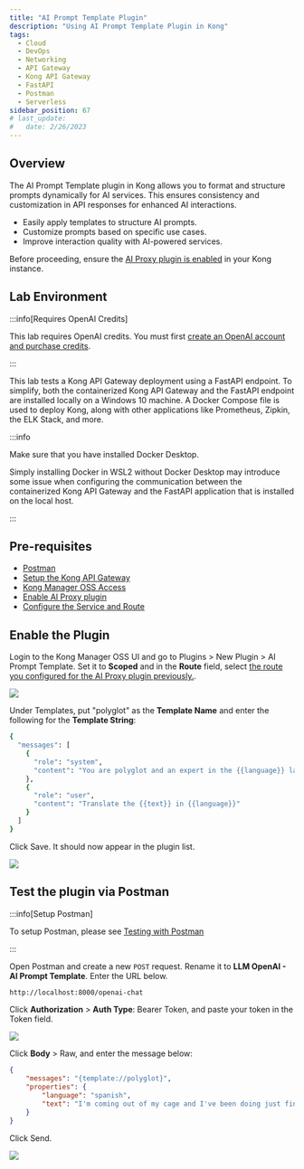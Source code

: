 ```yaml
---
title: "AI Prompt Template Plugin"
description: "Using AI Prompt Template Plugin in Kong"
tags: 
  - Cloud
  - DevOps
  - Networking 
  - API Gateway
  - Kong API Gateway
  - FastAPI 
  - Postman
  - Serverless
sidebar_position: 67
# last_update:
#   date: 2/26/2023
---
```



## Overview

The AI Prompt Template plugin in Kong allows you to format and structure prompts dynamically for AI services. This ensures consistency and customization in API responses for enhanced AI interactions.

- Easily apply templates to structure AI prompts.  
- Customize prompts based on specific use cases.  
- Improve interaction quality with AI-powered services.  

Before proceeding, ensure the [AI Proxy plugin is enabled](/docs/021-Software-Engineering/081-Kong-API-Gateway/060-AI-and-Transformation/065-AI-Proxy-Plugin.md) in your Kong instance.


## Lab Environment

:::info[Requires OpenAI Credits]

This lab requires OpenAI credits. You must first [create an OpenAI account and purchase credits](/docs/021-Software-Engineering/081-Kong-API-Gateway/060-AI-and-Transformation/065-AI-Proxy-Plugin.md#get-a-chatgpt-api-key).

:::


This lab tests a Kong API Gateway deployment using a FastAPI endpoint. To simplify, both the containerized Kong API Gateway and the FastAPI endpoint are installed locally on a Windows 10 machine. A Docker Compose file is used to deploy Kong, along with other applications like Prometheus, Zipkin, the ELK Stack, and more.

:::info 

Make sure that you have installed Docker Desktop. 

Simply installing Docker in WSL2 without Docker Desktop may introduce some issue when configuring the communication between the containerized Kong API Gateway and the FastAPI application that is installed on the local host.

:::

## Pre-requisites 

- [Postman](https://www.postman.com/downloads/)
- [Setup the Kong API Gateway](/docs/021-Software-Engineering/081-Kong-API-Gateway/015-Containerized-Kong-and-Other-Apps.md)
- [Kong Manager OSS Access](/docs/021-Software-Engineering/081-Kong-API-Gateway/015-Containerized-Kong-and-Other-Apps.md)
- [Enable AI Proxy plugin](/docs/021-Software-Engineering/081-Kong-API-Gateway/060-AI-and-Transformation/065-AI-Proxy-Plugin.md)
- [Configure the Service and Route](/docs/021-Software-Engineering/081-Kong-API-Gateway/060-AI-and-Transformation/065-AI-Proxy-Plugin.md#configure-the-service-and-route)


## Enable the Plugin 

Login to the Kong Manager OSS UI and go to Plugins > New Plugin > AI Prompt Template.
Set it to **Scoped** and in the **Route** field, select [the route you configured for the AI Proxy plugin previously.](/docs/021-Software-Engineering/081-Kong-API-Gateway/060-AI-and-Transformation/065-AI-Proxy-Plugin.md#configure-the-service-and-route).

![](/img/docs/12072024-ai-prompt-template-scoped.png)

Under Templates, put "polyglot" as the **Template Name** and enter the following for the **Template String**:

```bash
{
  "messages": [
    {
      "role": "system",
      "content": "You are polyglot and an expert in the {{language}} language"
    },
    {
      "role": "user",
      "content": "Translate the {{text}} in {{language}}"
    }
  ]
} 
```

Click Save. It should now appear in the plugin list.

![](/img/docs/12072024-ai-prompt-template-enabled-plugin.png)



## Test the plugin via Postman 

:::info[Setup Postman]

To setup Postman, please see [Testing with Postman](/docs/021-Software-Engineering/081-Kong-API-Gateway/016-Testing-wth-an-FastAPI-Endpoint.md#testing-with-postman)

:::

Open Postman and create a new `POST` request. Rename it to **LLM OpenAI - AI Prompt Template**. Enter the URL below.

```bash
http://localhost:8000/openai-chat
```

Click **Authorization** > **Auth Type**: Bearer Token, and paste your token in the Token field.

![](/img/docs/Screenshot-2024-12-07-020849-2.png)

Click **Body** > Raw, and enter the message below:

```json
{
    "messages": "{template://polyglot}",  
    "properties": {
        "language": "spanish",
        "text": "I'm coming out of my cage and I've been doing just fine."
    }
}
```

Click Send.

![](/img/docs/12072024-ai-prompt-template-working-translation.png)


